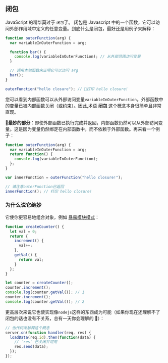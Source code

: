 ## 闭包

JavaScript 的精华莫过于 `闭包`了。 闭包是 Javascript 中的一个函数，它可以访问外部作用域中定义的任意变量。到底什么是闭包，最好还是用例子来解释：

```ts
function outerFunction(arg) {
  var variableInOuterFunction = arg;

  function bar() {
    console.log(variableInOuterFunction); // 从外部范围访问变量
  }

  // 调用本地函数来证明它可以访问 arg
  bar();
}

outerFunction("hello closure"); // 打印 hello closure!
```

您可以看到内部函数可以从外部访问变量`variableInOuterFunction`。外部函数中的变量已被内部函数关闭（或约束）。因此,术语 **闭包** 这个概念本身很简单且非常直观。

**最妙的部分**：即使外部函数已执行完成并返回，内部函数仍然可以从外部访问变量。这是因为变量仍然绑定在内部函数中，而不依赖于外部函数。再来看一个例子：

```ts
function outerFunction(arg) {
  var variableInOuterFunction = arg;
  return function() {
    console.log(variableInOuterFunction);
  };
}

var innerFunction = outerFunction("hello closure!");

// 请注意outerFunction已返回
innerFunction(); // 打印 hello closure!
```

### 为什么说它绝妙

它使你更容易地组合对象，例如 [暴露模块模式](<(https://blog.csdn.net/cangdu/article/details/42497495)>)：

```ts
function createCounter() {
  let val = 0;
  return {
    increment() {
      val++;
    },
    getVal() {
      return val;
    }
  };
}

let counter = createCounter();
counter.increment();
console.log(counter.getVal()); // 1
counter.increment();
console.log(counter.getVal()); // 2
```

更高层次来说它也使实现像`nodejs`这样的东西成为可能（如果你现在还理解不了闭包的话也没有不关系，总有一天你会理解的 🌹）：

```ts
// 伪代码来解释这个概念
server.on(function handler(req, res) {
  loadData(req.id).then(function(data) {
    // `res` 已关闭并可用
    res.send(data);
  });
});
```
